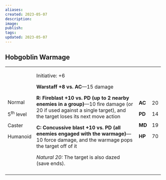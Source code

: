 ```yaml
---
aliases: 
created: 2023-05-07
description: 
image: 
publish: 
tags: 
updated: 2023-05-07
---
```


## Hobgoblin Warmage

<table>
<colgroup>
<col style="width: 16%" />
<col style="width: 72%" />
<col style="width: 5%" />
<col style="width: 5%" />
</colgroup>
<tbody>
<tr class="odd">
<td><p>Normal</p>
<p>5<sup>th</sup> level</p>
<p>Caster</p>
<p>Humanoid</p></td>
<td><p>Initiative: +6</p>
<p><strong>Warstaff +8 vs. AC</strong>—15 damage</p>
<p><strong>R: Fireblast +10 vs. PD (up to 2 nearby enemies in a
group)</strong>—10 fire damage (or 20 if used against a single target),
and the target loses its next move action</p>
<p><strong>C: Concussive blast +10 vs. PD (all enemies engaged with the
warmage)</strong>—10 force damage, and the warmage pops the target off
of it</p>
<p><em>Natural 20:</em> The target is also dazed (save ends).</p></td>
<td><p><strong>AC</strong></p>
<p><strong>PD</strong></p>
<p><strong>MD</strong></p>
<p><strong>HP</strong></p></td>
<td><p>20</p>
<p>14</p>
<p>19</p>
<p>70</p></td>
</tr>
<tr class="even">
<td></td>
<td></td>
<td></td>
<td></td>
</tr>
</tbody>
</table>

